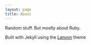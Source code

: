 ```yaml
---
layout: page
title: About
---
```


<p class="message">
  Random stuff. But mostly about Ruby.
</p>

Built with Jekyll using the [Lanyon](http://lanyon.getpoole.com) theme
